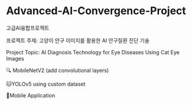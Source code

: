 # Advanced-AI-Convergence-Project
고급AI융합프로젝트

프로젝트 주제: 고양이 안구 이미지를 활용한 AI 안구질환 진단 기술

Project Topic: AI Diagnosis Technology for Eye Diseases Using Cat Eye Images

🔍 MobileNetV2 (add convolutional layers)

🐱YOLOv5 using custom dataset

📱Mobile Application
